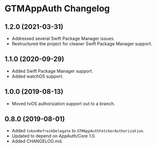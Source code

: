 # GTMAppAuth Changelog

## 1.2.0 (2021-03-31)

* Addressed several Swift Package Manager issues.
* Restructured the project for cleaner Swift Package Manager support.

## 1.1.0 (2020-09-29)

* Added Swift Package Manager support.
* Added watchOS support.

## 1.0.0 (2019-08-13)

* Moved tvOS authorization support out to a branch.

## 0.8.0 (2019-08-01)

* Added `tokenRefreshDelegate` to `GTMAppAuthFetcherAuthorization`.
* Updated to depend on AppAuth/Core 1.0.
* Added CHANGELOG.md.

